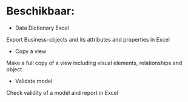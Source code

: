 # Beschikbaar:

- Data Dictionary Excel

Export Business-objects and its attributes and properties in Excel

- Copy a view

Make a full copy of a view including visual elements, relationships and object


- Validate model

Check validity of a model and report in Excel

